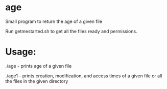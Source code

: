 # age
Small program to return the age of a given file

Run getmestarted.sh to get all the files ready and permissions.

# Usage: 

./age <filename> - prints age of a given file
 
 ./age1 <filename> - prints creation, modification, and access times of a given file or all the files in the given directory

